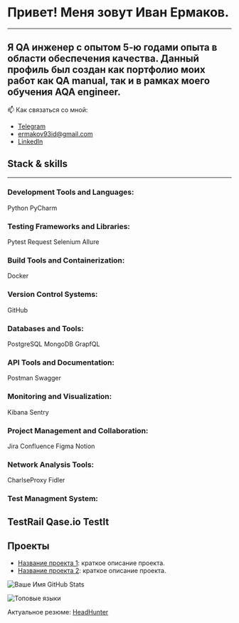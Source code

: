 # Привет! Меня зовут Иван Ермаков.
---
Я QA инженер с опытом 5-ю годами опыта в области обеспечения качества. Данный профиль был создан как портфолио моих работ как QA manual, так и в рамках моего обучения AQA engineer.
---


📫 Как связаться со мной:
- [Telegram](https://t.me/ermakov_id)
- [ermakov93id@gmail.com](mailto:ermakov93id@gmail.com)
- [LinkedIn](https://www.linkedin.com/in/ermacsmak/)

## Stack & skills
---
### Development Tools and Languages:
Python PyCharm

### Testing Frameworks and Libraries:
Pytest Request Selenium Allure 

### Build Tools and Containerization:
Docker 

### Version Control Systems:
GitHub 

### Databases and Tools:
PostgreSQL MongoDB GrapfQL

### API Tools and Documentation:
Postman Swagger 

### Monitoring and Visualization:
Kibana Sentry

### Project Management and Collaboration:
Jira Confluence Figma Notion 

### Network Analysis Tools:
CharlseProxy Fidler

### Test Managment System:
TestRail Qase.io TestIt 
---

## Проекты
- [Название проекта 1](https://github.com/ваш-профиль/проект1): краткое описание проекта.
- [Название проекта 2](https://github.com/ваш-профиль/проект2): краткое описание проекта.

![Ваше Имя GitHub Stats](https://github-readme-stats.vercel.app/api?username=ermaksmak&show_icons=true&theme=radical)

![Топовые языки](https://github-readme-stats.vercel.app/api/top-langs/?username=ermaksmak&layout=compact&theme=radical)

Актуальное резюме: 
[HeadHunter](https://saratov.hh.ru/resume/9a1113a9ff038f8b620039ed1f5a6458577169)
